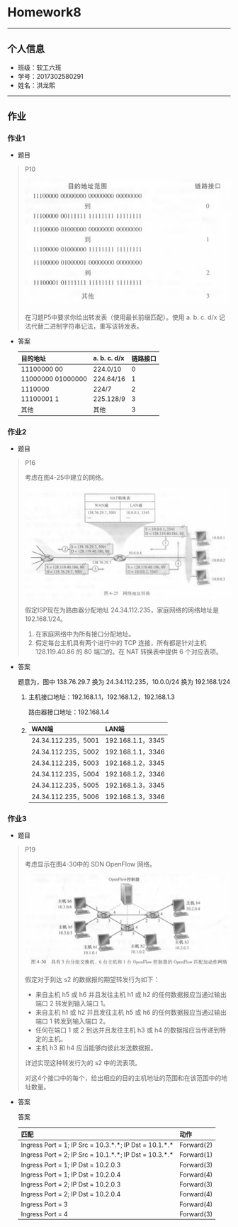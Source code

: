 # Homework8

---

## 个人信息

- 班级：软工六班
- 学号：2017302580291
- 姓名：洪龙熙

---

## 作业


### 作业1

- 题目

> P10
>
> ![](截图/P5.png)
>
> 在习题P5中要求你给出转发表（使用最长前缀匹配）。使用 a. b. c. d/x 记法代替二进制字符串记法，重写该转发表。

-   答案

    | 目的地址          | a. b. c. d/x | 链路接口 |
    | ----------------- | ------------ | -------- |
    | 11100000 00       | 224.0/10     | 0        |
    | 11000000 01000000 | 224.64/16    | 1        |
    | 1110000           | 224/7        | 2        |
    | 11100001 1        | 225.128/9    | 3        |
    | 其他              | 其他         | 3        |

### 作业2

- 题目

> P16
>
> 考虑在图4-25中建立的网络。
>
> ![](截图/4.25.png)
>
> 假定ISP现在为路由器分配地址 24.34.112.235，家庭网络的网络地址是 192.168.1/24。
>
> 1.  在家庭网络中为所有接口分配地址。
> 2.  假定每台主机具有两个进行中的 TCP 连接，所有都是针对主机 128.119.40.86 的 80 端口的。在 NAT 转换表中提供 6 个对应表项。 

-   答案

    题意为，图中 138.76.29.7 换为 24.34.112.235，10.0.0/24 换为 192.168.1/24

    1.  主机接口地址：192.168.1.1，192.168.1.2，192.168.1.3

        路由器接口地址：192.168.1.4

    2.  | WAN端               | LAN端             |
        | ------------------- | ----------------- |
        | 24.34.112.235，5001 | 192.168.1.1，3345 |
        | 24.34.112.235，5002 | 192.168.1.1，3346 |
        | 24.34.112.235，5003 | 192.168.1.2，3345 |
        | 24.34.112.235，5004 | 192.168.1.2，3346 |
        | 24.34.112.235，5005 | 192.168.1.3，3345 |
        | 24.34.112.235，5006 | 192.168.1.3，3346 |

        


### 作业3

- 题目

> P19
>
> 考虑显示在图4-30中的 SDN OpenFlow 网络。
>
> ![](截图/4.30.png)
>
> 假定对于到达 s2 的数据报的期望转发行为如下： 
>
> -   来自主机 h5 或 h6 并且发往主机 h1 或 h2 的任何数据报应当通过输出端口 2 转发到输入端口 1。
> -   来自主机 h1 或 h2 并且发往主机 h5 或 h6 的任何数据报应当通过输出端口 1 转发到输入端口 2。
> -   任何在端口 1 或 2 到达并且发往主机 h3 或 h4 的数据报应当传递到特定的主机。
> -   主机 h3 和 h4 应当能够向彼此发送数据报。 
>
> 详述实现这种转发行为的 s2 中的流表项。 
>
> 对这4个接口中的每个，给出相应的目的主机地址的范围和在该范围中的地址数量。

-   答案

    答案

    | 匹配                                                         | 动作       |
    | ------------------------------------------------------------ | ---------- |
    | Ingress Port = 1; IP Src = 10.3.$*$.$*$; IP Dst = 10.1.$*$.$*$ | Forward(2) |
    | Ingress Port = 2; IP Src = 10.1.$*$.$*$; IP Dst = 10.3.$*$.$*$ | Forward(1) |
    | Ingress Port = 1; IP Dst = 10.2.0.3                          | Forward(3) |
    | Ingress Port = 1; IP Dst = 10.2.0.4                          | Forward(4) |
    | Ingress Port = 2; IP Dst = 10.2.0.3                          | Forward(3) |
    | Ingress Port = 2; IP Dst = 10.2.0.4                          | Forward(4) |
    | Ingress Port = 3                                             | Forward(4) |
    | Ingress Port = 4                                             | Forward(3) |

    

